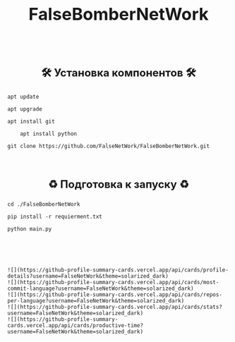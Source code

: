 <h1 align="center", style="font-size: 38px; font-weight: bold;">FalseBomberNetWork</h1>
<br/>
<br/>
<h3 align="center", style="font-size: 24px">🛠 Установка компонентов 🛠</h3>

	apt update

	apt upgrade

	apt install git

    	apt install python

	git clone https://github.com/FalseNetWork/FalseBomberNetWork.git
<br/>
<h3 align="center", style="font-size: 24px">♻️ Подготовка к запуску ♻️</h3>

    cd ./FalseBomberNetWork

    pip install -r requierment.txt

    python main.py
 <br/>
 <br/>
 <br/>


	![](https://github-profile-summary-cards.vercel.app/api/cards/profile-details?username=FalseNetWork&theme=solarized_dark)
	![](https://github-profile-summary-cards.vercel.app/api/cards/most-commit-language?username=FalseNetWork&theme=solarized_dark)
	![](https://github-profile-summary-cards.vercel.app/api/cards/repos-per-language?username=FalseNetWork&theme=solarized_dark)
	![](https://github-profile-summary-cards.vercel.app/api/cards/stats?username=FalseNetWork&theme=solarized_dark)
	![](https://github-profile-summary-cards.vercel.app/api/cards/productive-time?username=FalseNetWork&theme=solarized_dark)
